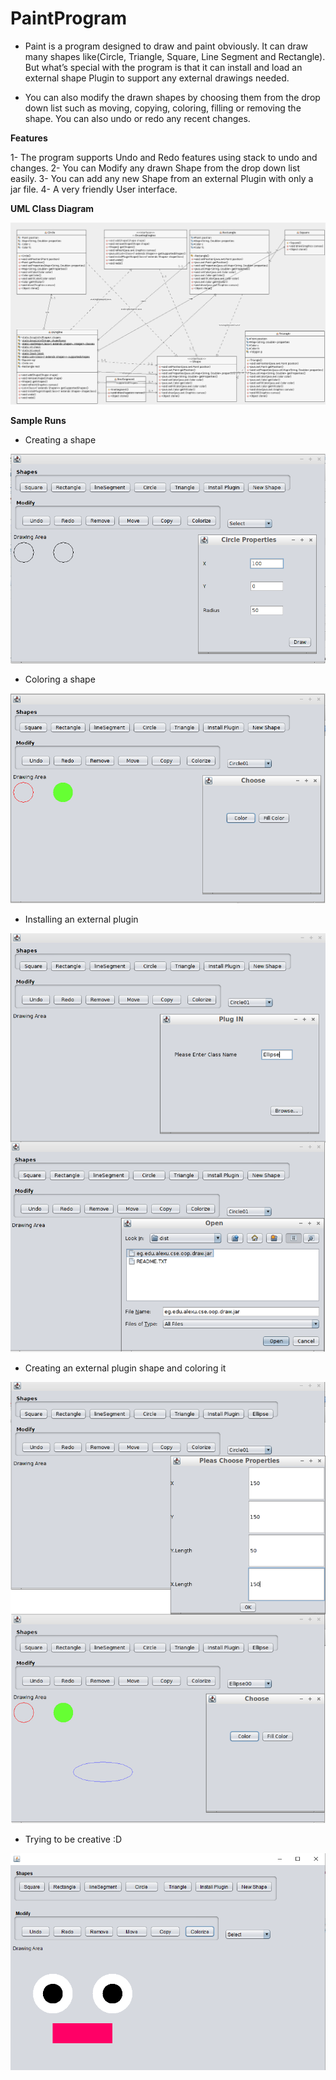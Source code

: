 # PaintProgram
- Paint is a program designed to draw and paint obviously. It can draw many shapes like(Circle, Triangle, Square, Line Segment and Rectangle). But what’s special with the program is that it can install and load an external shape Plugin to support any external drawings needed.

- You can also modify the drawn shapes by choosing them from the drop down list such as moving, copying, coloring, filling or removing the shape. You can also undo or redo any recent changes.

**Features**

1- The program supports Undo and Redo features using stack to undo and changes.
2- You can Modify any drawn Shape from the drop down list easily.
3- You can add any new Shape from an external Plugin with only a jar file.
4- A very friendly User interface.

**UML Class Diagram**

![](classDia.png)

**Sample Runs**

- Creating a shape

![](shape.png)

- Coloring a shape

![](color.png)

- Installing an external plugin

![](install.png)

- Creating an external plugin shape and coloring it

![](ext.png)

- Trying to be creative :D

![](creative.png)

